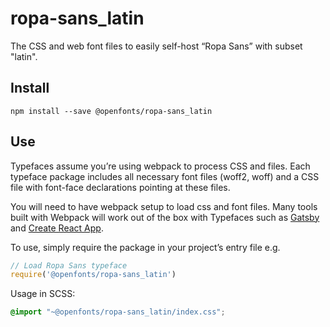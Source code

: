 
# ropa-sans_latin

The CSS and web font files to easily self-host “Ropa Sans” with subset "latin".

## Install

`npm install --save @openfonts/ropa-sans_latin`

## Use

Typefaces assume you’re using webpack to process CSS and files. Each typeface
package includes all necessary font files (woff2, woff) and a CSS file with
font-face declarations pointing at these files.

You will need to have webpack setup to load css and font files. Many tools built
with Webpack will work out of the box with Typefaces such as [Gatsby](https://github.com/gatsbyjs/gatsby)
and [Create React App](https://github.com/facebookincubator/create-react-app).

To use, simply require the package in your project’s entry file e.g.

```javascript
// Load Ropa Sans typeface
require('@openfonts/ropa-sans_latin')
```

Usage in SCSS:
```scss
@import "~@openfonts/ropa-sans_latin/index.css";
```
